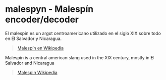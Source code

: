 # malespyn - Malespín encoder/decoder

El malespín es un argot centroamericano utilizado en el siglo XIX sobre todo en El Salvador y Nicaragua.
> [Malespín en Wikipedia](https://es.wikipedia.org/wiki/Malesp%C3%ADn)


Malespin is a central american slang used in the XIX century, mostly in El Salvador and Nicaragua
> [Malespin Wikipedia](https://en.wikipedia.org/wiki/Malesp%C3%ADn)
